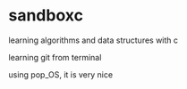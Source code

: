 # sandboxc
learning algorithms and data structures with c

learning git from terminal

using pop_OS, it is very nice
